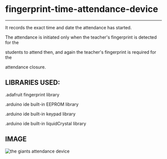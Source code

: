 # fingerprint-time-attendance-device
----------------------------------------

It records the exact time and date the attendance has started.

The attendance is initiated only when the teacher's fingerprint is detected for the 

students to attend then, and again the teacher's fingerprint is required for the 

attendance closure.

LIBRARIES USED:
----------------
.adafruit fingerprint library

.arduino ide built-in EEPROM library

.arduino ide built-in keypad library

.arduino ide built-in liquidCrystal library

IMAGE
-----
![the giants attendance device](https://user-images.githubusercontent.com/30593186/48235864-60b15980-e3c8-11e8-9f96-6825c76ac41b.jpg)
